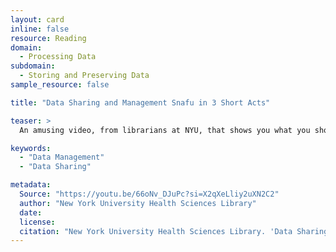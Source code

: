```yaml
---
layout: card
inline: false
resource: Reading
domain:
  - Processing Data
subdomain:
  - Storing and Preserving Data
sample_resource: false

title: "Data Sharing and Management Snafu in 3 Short Acts"

teaser: >
  An amusing video, from librarians at NYU, that shows you what you should NOT do, and why data management is important. Topics include storage, documentation, and file formats.

keywords:
  - "Data Management"
  - "Data Sharing"

metadata:
  Source: "https://youtu.be/66oNv_DJuPc?si=X2qXeLliy2uXN2C2"
  author: "New York University Health Sciences Library"
  date: 
  license: 
  citation: "New York University Health Sciences Library. 'Data Sharing and Management Snafu in 3 Short Acts.' https://youtu.be/66oNv_DJuPc?si=X2qXeLliy2uXN2C2. Accessed 4 December 2024."
---
```

